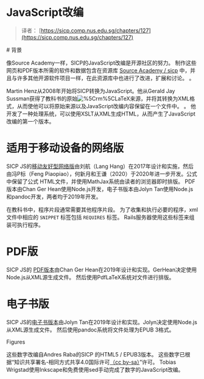 # JavaScript改编

> 译者： [https://sicp.comp.nus.edu.sg/chapters/127](https://sicp.comp.nus.edu.sg/chapters/127)

 <matter># 背景

像Source Academy一样，SICP的JavaScript改编是开源社区的努力。 制作这些网页和PDF版本所需的软件和数据包含在资源库 [Source Academy / sicp](https://github.com/source-academy/sicp) 中，并且与许多其他开源软件项目一样，在此资源库中也进行了改进，扩展和讨论。 。

Martin Henz从2008年开始将SICP转换为JavaScript。他从Gerald Jay Sussman获得了教科书的原始![%5Crm%5CLaTeX](../Images/a6a2f08930874b5e635992a6c10ab54b.jpg)来源，并将其转换为XML格式，从而使他可以将原始来源以及JavaScript改编内容保留在一个文件中。 。 他开发了一种处理系统，可以使用XSLT从XML生成HTML，从而产生了JavaScript改编的第一个版本。

# 适用于移动设备的网络版

SICP JS的[移动友好型网络版](https://sicp.comp.nus.edu.sg)由刘航（Lang Hang）在2017年设计和实施，然后由冯P标（Feng Piaopiao），何新月和王谦（2020）于2020年进一步开发。公式中保留了公式 HTML文件，并使用MathJax系统由读者的浏览器即时排版。 PDF版本由Chan Ger Hean使用Node.js开发，电子书版本由Jolyn Tan使用Node.js和pandoc开发，两者均于2019年开发。

在教科书中，程序片段通常需要其他程序片段。 为了收集和执行必要的程序，xml文件中相应的 `SNIPPET` 标签包括 `REQUIRES` 标签。 Rails服务器使用这些标签来组装可执行程序。

# PDF版

SICP JS的 [PDF版本](https://sicp.comp.nus.edu.sg/sicpjs.pdf)由Chan Ger Hean在2019年设计和实现。GerHean决定使用Node.js从XML源生成文件。 然后使用PdfLaTeX系统对文件进行排版。

# 电子书版

SICP JS的[电子书版本](https://sicp.comp.nus.edu.sg/sicpjs.epub)由Jolyn Tan在2019年设计和实现。Jolyn决定使用Node.js从XML源生成文件。 然后使用pandoc系统将文件处理为EPUB 3格式。

Figures

这些数字改编自Andres Raba的SICP 的HTML5 / EPUB3版本。 这些数字已根据“知识共享署名-相同方式共享4.0国际许可[（cc by-sa）](https://creativecommons.org/licenses/by-sa/4.0)”许可。 Tobias Wrigstad使用Inkscape和免费使用sed手动完成了数字的JavaScript改编。</matter>